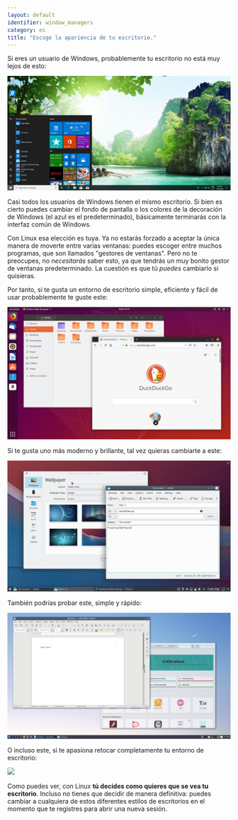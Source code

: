 ```yaml
---
layout: default
identifier: window_managers
category: es
title: "Escoge la apariencia de tu escritorio."
---
```


Si eres un usuario de Windows, probablemente tu escritorio no está muy lejos de esto:

<img src="/img/window_managers_windows_10.jpg" />

Casi todos los usuarios de Windows tienen el mismo escritorio. Si bien es cierto puedes cambiar el fondo de pantalla o los colores de la decoración de Windows (el azul es el predeterminado), básicamente terminarás con la interfaz común de Windows.

Con Linux esa elección es tuya. Ya no estarás forzado a aceptar la única manera de moverte entre varias ventanas: puedes escoger entre muchos programas, que son llamados "gestores de ventanas". Pero no te preocupes, no <i>necesitarás</i> saber esto, ya que tendrás un muy bonito gestor de ventanas predeterminado. La cuestión es que tú <i>puedes</i> cambiarlo si quisieras.

Por tanto, si te gusta un entorno de escritorio simple, eficiente y fácil de usar probablemente te guste este:

<img src="/img/window_managers_ubuntu.jpg"/>

Si te gusta uno más moderno y brillante, tal vez quieras cambiarte a este:

<img src="/img/window_managers_kde.jpeg" />

También podrías probar este, simple y rápido:

<img src="/img/window_managers_lxqt.jpg" />

O incluso este, si te apasiona retocar completamente tu entorno de escritorio:

<img src="/img/window_managers_wm.jpg" />

Como puedes ver, con Linux <b>tú decides como quieres que se vea tu escritorio</b>. Incluso no tienes que decidir de manera definitiva: puedes cambiar a cualquiera de estos diferentes estilos de escritorios en el momento que te registres para abrir una nueva sesión.






